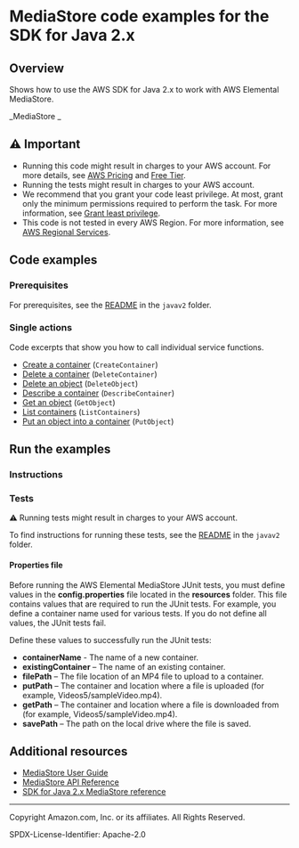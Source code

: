 # MediaStore code examples for the SDK for Java 2.x

## Overview

Shows how to use the AWS SDK for Java 2.x to work with AWS Elemental MediaStore.

<!--custom.overview.start-->
<!--custom.overview.end-->

_MediaStore _

## ⚠ Important

* Running this code might result in charges to your AWS account. For more details, see [AWS Pricing](https://aws.amazon.com/pricing/) and [Free Tier](https://aws.amazon.com/free/).
* Running the tests might result in charges to your AWS account.
* We recommend that you grant your code least privilege. At most, grant only the minimum permissions required to perform the task. For more information, see [Grant least privilege](https://docs.aws.amazon.com/IAM/latest/UserGuide/best-practices.html#grant-least-privilege).
* This code is not tested in every AWS Region. For more information, see [AWS Regional Services](https://aws.amazon.com/about-aws/global-infrastructure/regional-product-services).

<!--custom.important.start-->
<!--custom.important.end-->

## Code examples

### Prerequisites

For prerequisites, see the [README](../../README.md#Prerequisites) in the `javav2` folder.


<!--custom.prerequisites.start-->
<!--custom.prerequisites.end-->

### Single actions

Code excerpts that show you how to call individual service functions.

- [Create a container](src/main/java/com/example/mediastore/CreateContainer.java#L12) (`CreateContainer`)
- [Delete a container](src/main/java/com/example/mediastore/CreateContainer.java#L12) (`DeleteContainer`)
- [Delete an object](src/main/java/com/example/mediastore/DeleteObject.java#L12) (`DeleteObject`)
- [Describe a container](src/main/java/com/example/mediastore/DescribeContainer.java#L12) (`DescribeContainer`)
- [Get an object](src/main/java/com/example/mediastore/GetObject.java#L12) (`GetObject`)
- [List containers](src/main/java/com/example/mediastore/ListContainers.java#L12) (`ListContainers`)
- [Put an object into a container](src/main/java/com/example/mediastore/PutObject.java#L12) (`PutObject`)


<!--custom.examples.start-->
<!--custom.examples.end-->

## Run the examples

### Instructions


<!--custom.instructions.start-->
<!--custom.instructions.end-->



### Tests

⚠ Running tests might result in charges to your AWS account.


To find instructions for running these tests, see the [README](../../README.md#Tests)
in the `javav2` folder.



<!--custom.tests.start-->

#### Properties file

Before running the AWS Elemental MediaStore JUnit tests, you must define values in the **config.properties** file located in the **resources** folder. This file contains values that are required to run the JUnit tests. For example, you define a container name used for various tests. If you do not define all values, the JUnit tests fail.

Define these values to successfully run the JUnit tests:

- **containerName** - The name of a new container.
- **existingContainer** – The name of an existing container.
- **filePath** – The file location of an MP4 file to upload to a container.
- **putPath** – The container and location where a file is uploaded (for example, Videos5/sampleVideo.mp4).
- **getPath** – The container and location where a file is downloaded from (for example, Videos5/sampleVideo.mp4).
- **savePath** – The path on the local drive where the file is saved.

<!--custom.tests.end-->

## Additional resources

- [MediaStore User Guide](https://docs.aws.amazon.com/mediastore/latest/ug/what-is.html)
- [MediaStore API Reference](https://docs.aws.amazon.com/mediastore/latest/apireference/Welcome.html)
- [SDK for Java 2.x MediaStore reference](https://sdk.amazonaws.com/java/api/latest/software/amazon/awssdk/services/mediastore/package-summary.html)

<!--custom.resources.start-->
<!--custom.resources.end-->

---

Copyright Amazon.com, Inc. or its affiliates. All Rights Reserved.

SPDX-License-Identifier: Apache-2.0